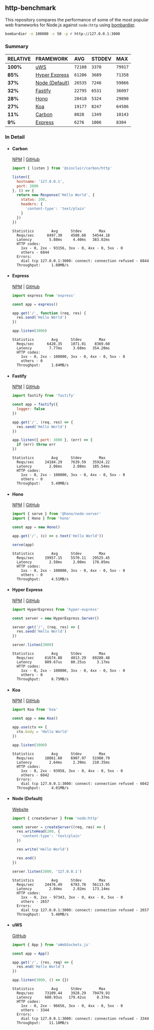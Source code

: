 ## http-benchmark

This repository compares the performance of some of the most popular web frameworks for Node.js against `node:http` using [bombardier](https://github.com/codesenberg/bombardier).

```bash
bombardier -n 100000 -c 50 -p r http://127.0.0.1:3000
```

### Summary

| RELATIVE | FRAMEWORK | AVG | STDDEV | MAX |
| :--- | :--- | :--- | :--- | :--- |
| **100%** | [uWS](#uws) | `72108` | `3370` | `79917` |
| **85%** | [Hyper Express](#hyper-express) | `61286` | `3689` | `71358` |
| **37%** | [Node (Default)](#node-default) | `26535` | `7246` | `59866` |
| **32%** | [Fastify](#fastify) | `22795` | `6531` | `36097` |
| **28%** | [Hono](#hono) | `20418` | `5324` | `29890` |
| **27%** | [Koa](#koa) | `19177` | `8247` | `64586` |
| **11%** | [Carbon](#carbon) | `8028` | `1349` | `10143` |
| **9%** | [Express](#express) | `6276` | `1006` | `8304` |


### In Detail

- #### Carbon
  [NPM](https://npmjs.com/@sinclair/carbon) | [GitHub](https://github.com/sinclairzx81/carbon)
  ```js
  import { listen } from '@sinclair/carbon/http'

  listen({
    hostname: '127.0.0.1',
    port: 3000
  }, () => {
    return new Response('Hello World', {
      status: 200,
      headers: {
        'content-type': 'text/plain'
      }
    })
  })
  ```

  ```
  Statistics        Avg      Stdev        Max
    Reqs/sec      8497.30    4508.68   54544.18
    Latency        5.88ms     4.40ms   383.02ms
    HTTP codes:
      1xx - 0, 2xx - 93156, 3xx - 0, 4xx - 0, 5xx - 0
      others - 6844
    Errors:
      dial tcp 127.0.0.1:3000: connect: connection refused - 6844
    Throughput:     1.80MB/s
  ```

- #### Express
  [NPM](https://npmjs.com/express) | [GitHub](https://github.com/expressjs/express)
  ```js
  import express from 'express'

  const app = express()

  app.get('/', function (req, res) {
    res.send('Hello World')
  })

  app.listen(3000)
  ```

  ```
  Statistics        Avg      Stdev        Max
    Reqs/sec      6428.35    1071.01    8369.60
    Latency        7.77ms     3.68ms   354.20ms
    HTTP codes:
      1xx - 0, 2xx - 100000, 3xx - 0, 4xx - 0, 5xx - 0
      others - 0
    Throughput:     1.84MB/s
  ```

- #### Fastify
  [NPM](https://npmjs.com/fastify) | [GitHub](https://github.com/fastify/fastify)
  ```js
  import fastify from 'fastify'

  const app = fastify({
    logger: false
  })

  app.get('/', (req, res) => {
    res.send('Hello World')
  })

  app.listen({ port: 3000 }, (err) => {
    if (err) throw err
  })
  ```

  ```
  Statistics        Avg      Stdev        Max
    Reqs/sec     24184.29    7639.59   35924.22
    Latency        2.06ms     2.08ms   185.54ms
    HTTP codes:
      1xx - 0, 2xx - 100000, 3xx - 0, 4xx - 0, 5xx - 0
      others - 0
    Throughput:     5.49MB/s
  ```

- #### Hono
  [NPM](https://npmjs.com/hono) | [GitHub](https://github.com/honojs/hono)
  ```js
  import { serve } from '@hono/node-server'
  import { Hono } from 'hono'

  const app = new Hono()

  app.get('/', (c) => c.text('Hello World'))

  serve(app)
  ```

  ```
  Statistics        Avg      Stdev        Max
    Reqs/sec     19957.15    5570.11   29525.45
    Latency        2.50ms     2.00ms   178.05ms
    HTTP codes:
      1xx - 0, 2xx - 100000, 3xx - 0, 4xx - 0, 5xx - 0
      others - 0
    Throughput:     4.51MB/s
  ```

- #### Hyper Express
  [NPM](https://npmjs.com/hyper-express) | [GitHub](https://github.com/kartikk221/hyper-express)
  ```js
  import HyperExpress from 'hyper-express'

  const server = new HyperExpress.Server()

  server.get('/', (req, res) => {
    res.send('Hello World')
  })

  server.listen(3000)
  ```

  ```
  Statistics        Avg      Stdev        Max
    Reqs/sec     61674.88    4013.29   69288.48
    Latency      809.67us    80.25us     3.17ms
    HTTP codes:
      1xx - 0, 2xx - 100000, 3xx - 0, 4xx - 0, 5xx - 0
      others - 0
    Throughput:     8.75MB/s
  ```

- #### Koa
  [NPM](https://npmjs.com/koa) | [GitHub](https://github.com/koajs/koa)
  ```js
  import Koa from 'koa'

  const app = new Koa()

  app.use(ctx => {
    ctx.body = 'Hello World'
  })

  app.listen(3000)
  ```

  ```
  Statistics        Avg      Stdev        Max
    Reqs/sec     18861.60    6907.97   51980.79
    Latency        2.64ms     2.39ms   210.35ms
    HTTP codes:
      1xx - 0, 2xx - 93958, 3xx - 0, 4xx - 0, 5xx - 0
      others - 6042
    Errors:
      dial tcp 127.0.0.1:3000: connect: connection refused - 6042
    Throughput:     4.01MB/s
  ```

- #### Node (Default)
  [Website](https://nodejs.org/api/http.html)
  ```js
  import { createServer } from 'node:http'

  const server = createServer((req, res) => {
    res.writeHead(200, {
      'content-type': 'text/plain'
    })

    res.write('Hello World')

    res.end()
  })

  server.listen(3000, '127.0.0.1')
  ```

  ```
  Statistics        Avg      Stdev        Max
    Reqs/sec     24476.49    6783.78   56113.95
    Latency        2.04ms     2.02ms   173.14ms
    HTTP codes:
      1xx - 0, 2xx - 97343, 3xx - 0, 4xx - 0, 5xx - 0
      others - 2657
    Errors:
      dial tcp 127.0.0.1:3000: connect: connection refused - 2657
    Throughput:     5.46MB/s
  ```

- #### uWS
  [GitHub](https://github.com/uNetworking/uWebSockets.js)
  ```js
  import { App } from 'uWebSockets.js'

  const app = App()

  app.get('/', (res, req) => {
    res.end('Hello World')
  })

  app.listen(3000, () => {})
  ```

  ```
  Statistics        Avg      Stdev        Max
    Reqs/sec     73109.44    3928.29   79479.93
    Latency      680.93us   179.42us     8.37ms
    HTTP codes:
      1xx - 0, 2xx - 96656, 3xx - 0, 4xx - 0, 5xx - 0
      others - 3344
    Errors:
      dial tcp 127.0.0.1:3000: connect: connection refused - 3344
    Throughput:    11.18MB/s
  ```


